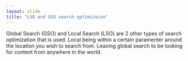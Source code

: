 ```yaml
---
layout: slide
title: "LSO and GSO search optimizaion"
---
```


Global Search (GSO) and Local Search (LSO) are 2 other types of search optimization that is used. Local being within a certain paramenter around the location you wish to search from. Leaving global search to be looking for content from anywhere in the world.
